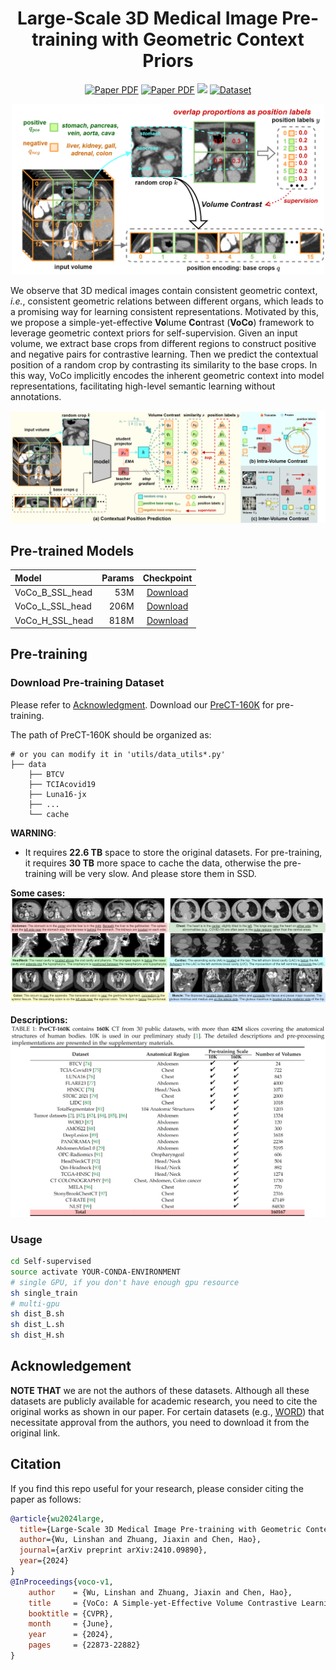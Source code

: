 <div align="center">
<h1>Large-Scale 3D Medical Image Pre-training with Geometric Context Priors</h1>

<a href="https://github.com/Luffy03/Large-Scale-Medical"><img src='https://img.shields.io/badge/arXiv-Preprint-red' alt='Paper PDF'></a>
<a href="https://openaccess.thecvf.com/content/CVPR2024/html/Wu_VoCo_A_Simple-yet-Effective_Volume_Contrastive_Learning_Framework_for_3D_Medical_CVPR_2024_paper.html"><img src='https://img.shields.io/badge/CVPR-Conference-red' alt='Paper PDF'></a>
<a href='https://huggingface.co/Luffy503/VoCo/tree/main'><img src='https://img.shields.io/badge/%F0%9F%A4%97%20Hugging%20Face-Models-blue'></a>
<a href='https://huggingface.co/datasets/Luffy503/PreCT-160K'><img src='https://img.shields.io/badge/Dataset-PreCT--160K-green' alt='Dataset'></a>
</div>

<div align="center">
    <img src="assets/positions.png" alt="positions" width="500"/>
</div>

We observe that 3D medical images contain consistent geometric context, *i.e.*, consistent geometric relations between different organs, which leads to a promising way for learning consistent representations.
Motivated by this, we propose a simple-yet-effective **Vo**lume **Co**ntrast (**VoCo**) framework to leverage geometric context priors for self-supervision. 
Given an input volume, we extract base crops from different regions to construct positive and negative pairs for contrastive learning. Then we predict the contextual position of a random crop by contrasting its similarity to the base crops.
In this way, VoCo implicitly encodes the inherent geometric context into model representations, facilitating high-level semantic learning without annotations.

![framework](assets/framework.png)

## Pre-trained Models

| Model           | Params |                                           Checkpoint                                           |
|:----------------|-------:|:----------------------------------------------------------------------------------------------:|
| VoCo_B_SSL_head |    53M | [Download](https://huggingface.co/Luffy503/VoCo/resolve/main/VoCo_B_SSL_head.pt?download=true) |
| VoCo_L_SSL_head |   206M | [Download](https://huggingface.co/Luffy503/VoCo/resolve/main/VoCo_L_SSL_head.pt?download=true) |
| VoCo_H_SSL_head |   818M | [Download](https://huggingface.co/Luffy503/VoCo/resolve/main/VoCo_H_SSL_head.pt?download=true) |


## Pre-training

### Download Pre-training Dataset

Please refer to [Acknowledgment](#Acknowledgment). Download our  [PreCT-160K](https://huggingface.co/datasets/Luffy503/PreCT-160K) for pre-training.

The path of PreCT-160K should be organized as:
```
# or you can modify it in 'utils/data_utils*.py'
├── data
    ├── BTCV
    ├── TCIAcovid19
    ├── Luna16-jx
    ├── ...
    └── cache
```
**WARNING**: 
- It requires **22.6 TB** space to store the original datasets. For pre-training, it requires **30 TB** more space to cache the data, otherwise the pre-training will be very slow. And please store them in SSD.

**Some cases:**
![prior](assets/prior.png)

**Descriptions:**
![table1](assets/table1.png)



### Usage

```bash
cd Self-supervised
source activate YOUR-CONDA-ENVIRONMENT
# single GPU, if you don't have enough gpu resource
sh single_train
# multi-gpu
sh dist_B.sh
sh dist_L.sh
sh dist_H.sh
```


## Acknowledgement <a name="Acknowledgment"></a>

 **NOTE THAT** we are not the authors of these datasets. Although all these datasets are publicly available for academic research, you need to cite the original works as shown in our paper. For certain datasets (e.g., [WORD](https://github.com/HiLab-git/WORD)) that necessitate approval from the authors, you need to download it from the original link.

## Citation

If you find this repo useful for your research, please consider citing the paper as follows:

```bibtex
@article{wu2024large,
  title={Large-Scale 3D Medical Image Pre-training with Geometric Context Priors},
  author={Wu, Linshan and Zhuang, Jiaxin and Chen, Hao},
  journal={arXiv preprint arXiv:2410.09890},
  year={2024}
}
@InProceedings{voco-v1,
    author    = {Wu, Linshan and Zhuang, Jiaxin and Chen, Hao},
    title     = {VoCo: A Simple-yet-Effective Volume Contrastive Learning Framework for 3D Medical Image Analysis},
    booktitle = {CVPR},
    month     = {June},
    year      = {2024},
    pages     = {22873-22882}
}
```
